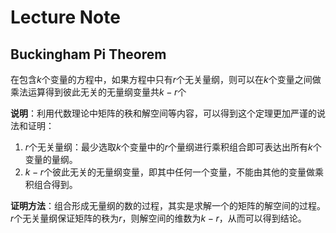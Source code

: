 # Lecture Note

## Buckingham Pi Theorem

在包含$k$个变量的方程中，如果方程中只有$r$个无关量纲，则可以在$k$个变量之间做乘法运算得到彼此无关的无量纲变量共$k-r$个

**说明**：利用代数理论中矩阵的秩和解空间等内容，可以得到这个定理更加严谨的说法和证明：
1. $r$个无关量纲：最少选取$k$个变量中的$r$个量纲进行乘积组合即可表达出所有$k$个变量的量纲。
2. $k-r$个彼此无关的无量纲变量，即其中任何一个变量，不能由其他的变量做乘积组合得到。

**证明方法**：组合形成无量纲的数的过程，其实是求解一个的矩阵的解空间的过程。$r$个无关量纲保证矩阵的秩为$r$，则解空间的维数为$k-r$，从而可以得到结论。